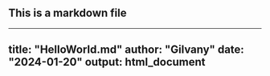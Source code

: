 ## This is a markdown file

---
title: "HelloWorld.md"
author: "Gilvany"
date: "2024-01-20"
output: html_document
--- 

